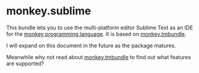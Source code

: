monkey.sublime
==============

This bundle lets you to use the multi-platform editor Sublime Text as an IDE for the [monkey programming language](http://www.monkeycoder.co.nz). It is based on [monkey.tmbundle](https://github.com/gingerbeardman/monkey.tmbundle).

I will expand on this document in the future as the package matures.

Meanwhile why not read about [monkey.tmbundle](https://github.com/gingerbeardman/monkey.tmbundle) to find out what features are supported?
